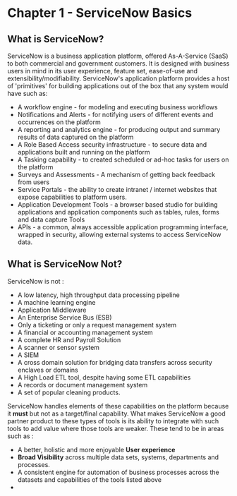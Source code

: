# Chapter 1 - ServiceNow Basics

## What is ServiceNow?
ServiceNow is a business application platform, offered As-A-Service (SaaS) to both commercial and government customers. It is designed with business
users in mind in its user experience, feature set, ease-of-use and extensibility/modifiability. ServiceNow's application platform provides a host of 'primitives'
for building applications out of the box that any system would have such as:
* A workflow engine - for modeling and executing business workflows
* Notifications and Alerts - for notifying users of different events and occurrences on the platform
* A reporting and analytics engine - for producing output and summary results of data captured on the platform
* A Role Based Access security infrastructure - to secure data and applications built and running on the platform
* A Tasking capability - to created scheduled or ad-hoc tasks for users on the platform
* Surveys and Assessments - A mechanism of getting back feedback from users
* Service Portals - the ability to create intranet / internet websites that expose capabilities to platform users.
* Application Development Tools - a browser based studio for building applications and application components such as tables, rules, forms and data capture Tools
* APIs - a common, always accessible application programming interface, wrapped in security, allowing external systems to access ServiceNow data.


## What is ServiceNow Not?
ServiceNow is not :
* A low latency, high throughput data processing pipeline
* A machine learning engine
* Application Middleware
* An Enterprise Service Bus (ESB)
* Only  a ticketing or only a request management system
* A financial or accounting management system
* A complete HR and Payroll Solution
* A scanner or sensor system
* A SIEM
* A cross domain solution for bridging data transfers across security enclaves or domains
* A High Load ETL tool, despite having some ETL capabilities
* A records or document management system
* A set of popular cleaning products.

ServiceNow handles elements of these capabilities on the platform because it **must** but not as a target/final capability. What makes ServiceNow a good partner product to these types of tools is its ability to integrate with such tools to add value where those tools are weaker. These tend to be in areas such as :
* A better, holistic and more enjoyable **User experience**
* **Broad Visibility** across multiple data sets, systems, departments and processes.
* A consistent engine for automation of business processes across the datasets and capabilities of the tools listed above
*
